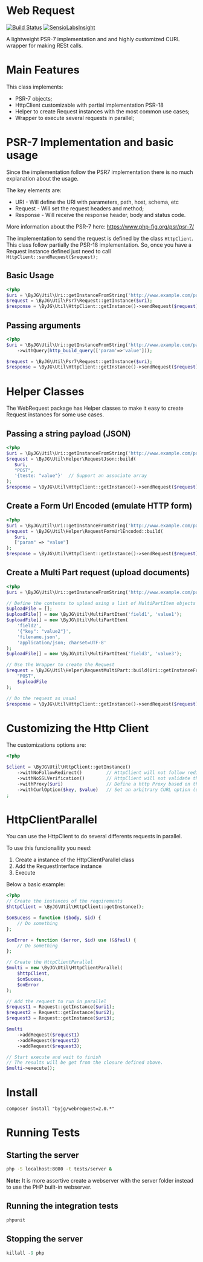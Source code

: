 # Web Request
[![Build Status](https://travis-ci.org/byjg/webrequest.svg?branch=master)](https://travis-ci.org/byjg/webrequest)
[![SensioLabsInsight](https://insight.sensiolabs.com/projects/7cfbd581-fdb6-405d-be0a-afee0f70d30c/mini.png)](https://insight.sensiolabs.com/projects/7cfbd581-fdb6-405d-be0a-afee0f70d30c)


A lightweight PSR-7 implementation and and highly customized CURL wrapper for making RESt calls. 

# Main Features

This class implements:
* PSR-7 objects;
* HttpClient customizable with partial implementation PSR-18
* Helper to create Request instances with the most common use cases;
* Wrapper to execute several requests in parallel;

# PSR-7 Implementation and basic usage

Since the implementation follow the PSR7 implementation there is no much explanation about the usage.

The key elements are:
* URI - Will define the URI with parameters, path, host, schema, etc
* Request - Will set the request headers and method;
* Response - Will receive the response header, body and status code. 

More information about the PSR-7 here: https://www.php-fig.org/psr/psr-7/

The implementation to send the request is defined by the class `HttpClient`. This class follow partially the PSR-18 implementation.
So, once you have a Request instance defined just need to call `HttpClient::sendRequest($request);`

## Basic Usage

```php
<?php
$uri = \ByJG\Util\Uri::getInstanceFromString('http://www.example.com/page');
$request = \ByJG\Util\Psr7\Request::getInstance($uri);
$response = \ByJG\Util\HttpClient::getInstance()->sendRequest($request);
```

## Passing arguments

```php
<?php
$uri = \ByJG\Util\Uri::getInstanceFromString('http://www.example.com/page')
    ->withQuery(http_build_query(['param'=>'value']));

$request = \ByJG\Util\Psr7\Request::getInstance($uri);
$response = \ByJG\Util\HttpClient::getInstance()->sendRequest($request);
```

# Helper Classes

The WebRequest package has Helper classes to make it easy to create Request instances for some use cases. 

## Passing a string payload (JSON)

```php
<?php
$uri = \ByJG\Util\Uri::getInstanceFromString('http://www.example.com/page');
$request = \ByJG\Util\Helper\RequestJson::build(
   $uri,
   "POST",
   '{teste: "value"}'  // Support an associate array
);
$response = \ByJG\Util\HttpClient::getInstance()->sendRequest($request);
```

## Create a Form Url Encoded (emulate HTTP form)

```php
<?php
$uri = \ByJG\Util\Uri::getInstanceFromString('http://www.example.com/page');
$request = \ByJG\Util\Helper\RequestFormUrlEncoded::build(
   $uri,
   ["param" => "value"]
);
$response = \ByJG\Util\HttpClient::getInstance()->sendRequest($request);
```

## Create a Multi Part request (upload documents)

```php
<?php
$uri = \ByJG\Util\Uri::getInstanceFromString('http://www.example.com/page');

// Define the contents to upload using a list of MultiPartItem objects
$uploadFile = [];
$uploadFile[] = new \ByJG\Util\MultiPartItem('field1', 'value1');
$uploadFile[] = new \ByJG\Util\MultiPartItem(
    'field2',
    '{"key": "value2"}',
    'filename.json',
    'application/json; charset=UTF-8'
);
$uploadFile[] = new \ByJG\Util\MultiPartItem('field3', 'value3');

// Use the Wrapper to create the Request
$request = \ByJG\Util\Helper\RequestMultiPart::build(Uri::getInstanceFromString($uri),
    "POST",
    $uploadFile
);

// Do the request as usual
$response = \ByJG\Util\HttpClient::getInstance()->sendRequest($request);
```

# Customizing the Http Client

The customizations options are:

```php
<?php

$client = \ByJG\Util\HttpClient::getInstance()
    ->withNoFollowRedirect()         // HttpClient will not follow redirects (status codes 301 and 302). Default is follow 
    ->withNoSSLVerification()        // HttpClient will not validate the SSL certificate. Default is validate.
    ->withProxy($uri)                // Define a http Proxy based on the URI. 
    ->withCurlOption($key, $value)   // Set an arbitrary CURL option (use with caution)
;

```


# HttpClientParallel

You can use the HttpClient to do several differents requests in parallel. 

To use this funcionallity you need:

1. Create a instance of the HttpClientParallel class
2. Add the RequestInterface instance
3. Execute

Below a basic example:

```php
<?php
// Create the instances of the requirements
$httpClient = \ByJG\Util\HttpClient::getInstance();

$onSucess = function ($body, $id) {
    // Do something
};

$onError = function ($error, $id) use (&$fail) {
    // Do something
};

// Create the HttpClientParallel
$multi = new \ByJG\Util\HttpClientParallel(
    $httpClient,
    $onSucess,
    $onError
);

// Add the request to run in parallel
$request1 = Request::getInstance($uri1);
$request2 = Request::getInstance($uri2);
$request3 = Request::getInstance($uri3);

$multi
    ->addRequest($request1)
    ->addRequest($request2)
    ->addRequest($request3);

// Start execute and wait to finish
// The results will be get from the closure defined above. 
$multi->execute();
```


# Install

```
composer install "byjg/webrequest=2.0.*"
```

# Running Tests

## Starting the server

```bash
php -S localhost:8080 -t tests/server & 
```

**Note:** It is more assertive create a webserver with the server folder instead to use the PHP built-in webserver.

## Running the integration tests

```php
phpunit
```

## Stopping the server

```php
killall -9 php
```

